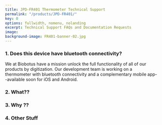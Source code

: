 ```yaml
---
title: JPD-FR401 Thermometer Technical Support
permalink: "/products/JPD-FR401/"
key: 0
options: fullwidth, nomenu, nolanding
excerpt: Technical Support FAQs and Documentation Requests
image: 
background-image: FR401-banner-02.jpg
---
```

### 1. Does this device have bluetooth connectivity?
We at Biobotus have a mission unlock the full functionality of all of our products by digitization.  Our development team is working on a thermometer with bluetooth connectivity and a complementary mobile app--available soon for iOS and Android.

### 2. What??
### 3. Why ??
### 4. Other Stuff

